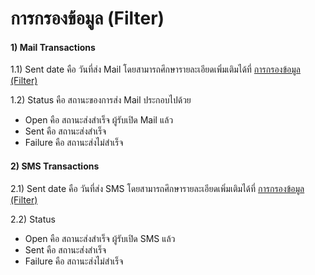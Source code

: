 # การกรองข้อมูล (Filter)

#### 1) Mail Transactions

1.1) Sent date คือ วันที่ส่ง Mail โดยสามารถศึกษารายละเอียดเพิ่มเติมได้ที่ [การกรองข้อมูล (Filter)](../undefined/filter.md)

1.2) Status คือ สถานะของการส่ง Mail ประกอบไปด้วย&#x20;

* Open คือ สถานะส่งสำเร็จ ผู้รับเปิด Mail แล้ว
* Sent คือ สถานะส่งสำเร็จ
* Failure คือ สถานะส่งไม่สำเร็จ

#### 2) SMS Transactions

2.1) Sent date คือ วันที่ส่ง SMS โดยสามารถศึกษารายละเอียดเพิ่มเติมได้ที่ [การกรองข้อมูล (Filter)](../undefined/filter.md)

2.2) Status

* Open คือ สถานะส่งสำเร็จ ผู้รับเปิด SMS แล้ว
* Sent คือ สถานะส่งสำเร็จ
* Failure คือ สถานะส่งไม่สำเร็จ

